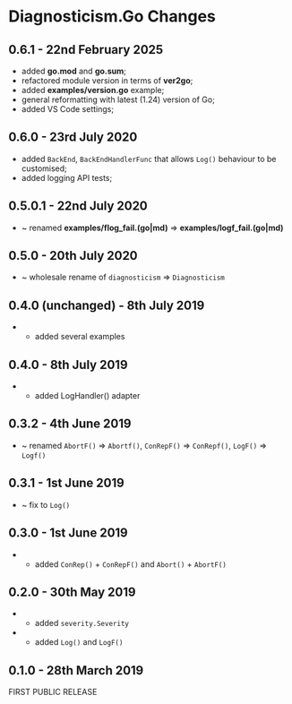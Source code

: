 # **Diagnosticism.Go** Changes

## 0.6.1 - 22nd February 2025

* added **go.mod** and **go.sum**;
* refactored module version in terms of **ver2go**;
* added **examples/version.go** example;
* general reformatting with latest (1.24) version of Go;
* added VS Code settings;


## 0.6.0 - 23rd July 2020

* added `BackEnd`, `BackEndHandlerFunc` that allows `Log()` behaviour to be customised;
* added logging API tests;


## 0.5.0.1 - 22nd July 2020

* ~ renamed **examples/flog_fail.(go|md)** => **examples/logf_fail.(go|md)**

## 0.5.0 - 20th July 2020

* ~ wholesale rename of ``diagnosticism`` => ``Diagnosticism``


## 0.4.0 (unchanged) - 8th July 2019

* + added several examples


## 0.4.0 - 8th July 2019

* + added LogHandler() adapter


## 0.3.2 - 4th June 2019

* ~ renamed ``AbortF()`` => ``Abortf()``, ``ConRepF()`` => ``ConRepf()``, ``LogF()`` => ``Logf()``


## 0.3.1 - 1st June 2019

* ~ fix to ``Log()``


## 0.3.0 - 1st June 2019

* + added ``ConRep()`` + ``ConRepF()`` and ``Abort()`` + ``AbortF()``


## 0.2.0 - 30th May 2019

* + added ``severity.Severity``
* + added ``Log()`` and ``LogF()``


## 0.1.0 - 28th March 2019

FIRST PUBLIC RELEASE


